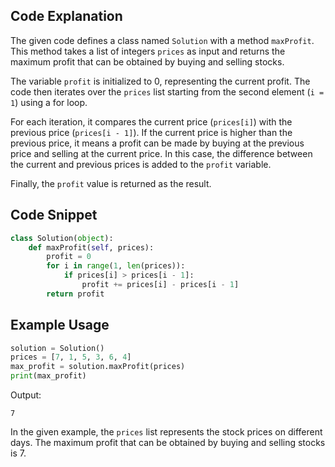 ## Code Explanation

The given code defines a class named `Solution` with a method `maxProfit`. This method takes a list of integers `prices` as input and returns the maximum profit that can be obtained by buying and selling stocks.

The variable `profit` is initialized to 0, representing the current profit. The code then iterates over the `prices` list starting from the second element (`i = 1`) using a for loop.

For each iteration, it compares the current price (`prices[i]`) with the previous price (`prices[i - 1]`). If the current price is higher than the previous price, it means a profit can be made by buying at the previous price and selling at the current price. In this case, the difference between the current and previous prices is added to the `profit` variable.

Finally, the `profit` value is returned as the result.

## Code Snippet

```python
class Solution(object):
    def maxProfit(self, prices):
        profit = 0
        for i in range(1, len(prices)):
            if prices[i] > prices[i - 1]:
                profit += prices[i] - prices[i - 1]
        return profit
```

## Example Usage

```python
solution = Solution()
prices = [7, 1, 5, 3, 6, 4]
max_profit = solution.maxProfit(prices)
print(max_profit)
```

Output:
```
7
```

In the given example, the `prices` list represents the stock prices on different days. The maximum profit that can be obtained by buying and selling stocks is 7.